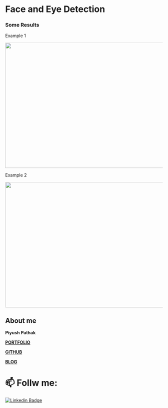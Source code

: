 # Face and Eye Detection

### Some Results

Example 1

<img src="https://github.com/akshaybhatia10/ComputerVison-Projects/blob/master/FaceEyeDetection/results%20-%201.png" alt="" data-canonical-src="https://github.com/akshaybhatia10/ComputerVison-Projects/blob/master/FaceEyeDetection/results%20-%201.png" width="600" height="400" />


Example 2

<img src="https://github.com/akshaybhatia10/ComputerVison-Projects/blob/master/FaceEyeDetection/results%20-%202.png" alt="" data-canonical-src="https://github.com/akshaybhatia10/ComputerVisonProjects/blob/master/FaceEyeDetection/results%20-%202.png" width="600" height="400" />

## About me

**Piyush Pathak**

[**PORTFOLIO**](https://anirudhrapathak3.wixsite.com/piyush)

[**GITHUB**](https://github.com/piyushpathak03)

[**BLOG**](https://medium.com/@piyushpathak03)


# 📫 Follw me: 

[![Linkedin Badge](https://img.shields.io/badge/-PiyushPathak-blue?style=flat-square&logo=Linkedin&logoColor=white&link=https://www.linkedin.com/in/piyushpathak03/)](https://www.linkedin.com/in/piyushpathak03/)
